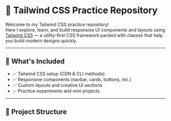 # 🌈 Tailwind CSS Practice Repository

Welcome to my Tailwind CSS practice repository!  
Here I explore, learn, and build responsive UI components and layouts using [Tailwind CSS](https://tailwindcss.com/) — a utility-first CSS framework packed with classes that help you build modern designs quickly.

---

## 📌 What's Included

- ✅ Tailwind CSS setup (CDN & CLI methods)
- ✅ Responsive components (navbar, cards, buttons, etc.)
- ✅ Custom layouts and creative UI sections
- ✅ Practice experiments and mini projects

---

## 📁 Project Structure

